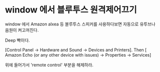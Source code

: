 # window 에서 블루투스 원격제어끄기

window 에서 Amazon alxea 등 블루투스 스피커를 사용하다보면 자동으로 유투브나 음원이 켜고꺼진다.

Deep 빡이다.

\[Control Panel -&gt; Hardware and Sound -&gt; Devices and Printers\]. Then \[ Amazon Echo \(or any other device with issues\) -&gt; Properties -&gt; Services\] 

위에 들어가서 'remote control' 부분을 해제하라.

